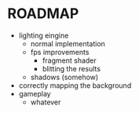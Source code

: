 # ROADMAP

 - lighting eingine
   - normal implementation
   - fps improvements
     - fragment shader
     - blitting the results
   - shadows (somehow)
 - correctly mapping the background
 - gameplay
   - whatever
